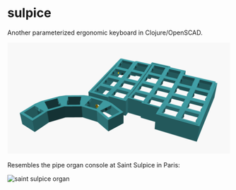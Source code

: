 # sulpice

Another parameterized ergonomic keyboard in Clojure/OpenSCAD.

![sulpice keyboard model](resources/right-screenshot.png?)

Resembles the pipe organ console at Saint Sulpice in Paris:

![saint sulpice organ](https://i.imgur.com/7UH2tq8.jpg)
